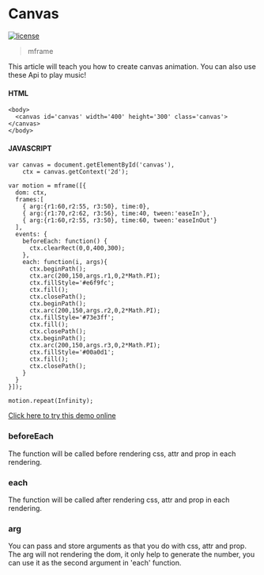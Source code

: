 <!-- 
---
date: 2020/3/5 10:00:00
---
-->
# Canvas

[![license](https://img.shields.io/github/license/momentum-design/momentum-ui.svg?color=blueviolet)](https://github.com/momentum-design/momentum-ui/blob/master/charts/LICENSE)

> mframe

This article will teach you how to create canvas animation. You can also use these Api to play music!

#### HTML

```
<body>
  <canvas id='canvas' width='400' height='300' class='canvas'></canvas>
</body>
```

#### JAVASCRIPT

```
var canvas = document.getElementById('canvas'),
    ctx = canvas.getContext('2d');

var motion = mframe([{
  dom: ctx,
  frames:[
    { arg:{r1:60,r2:55, r3:50}, time:0},
    { arg:{r1:70,r2:62, r3:56}, time:40, tween:'easeIn'},
    { arg:{r1:60,r2:55, r3:50}, time:60, tween:'easeInOut'}
  ],
  events: {
    beforeEach: function() {
      ctx.clearRect(0,0,400,300);
    },
    each: function(i, args){
      ctx.beginPath();
      ctx.arc(200,150,args.r1,0,2*Math.PI);
      ctx.fillStyle='#e6f9fc';
      ctx.fill();
      ctx.closePath();
      ctx.beginPath();
      ctx.arc(200,150,args.r2,0,2*Math.PI);
      ctx.fillStyle='#73e3ff';
      ctx.fill();
      ctx.closePath();
      ctx.beginPath();
      ctx.arc(200,150,args.r3,0,2*Math.PI);
      ctx.fillStyle='#00a0d1';
      ctx.fill();
      ctx.closePath();
    }
  }
}]);

motion.repeat(Infinity);
```

[Click here to try this demo online](https://codepen.io/arthusliang/pen/wvajZJp)

### beforeEach

The function will be called before rendering css, attr and prop in each rendering.

### each

The function will be called after rendering css, attr and prop in each rendering.

### arg

You can pass and store arguments as that you do with css, attr and prop. The arg will not rendering the dom, it only help to generate the number, you can use it as the second argument in 'each' function.